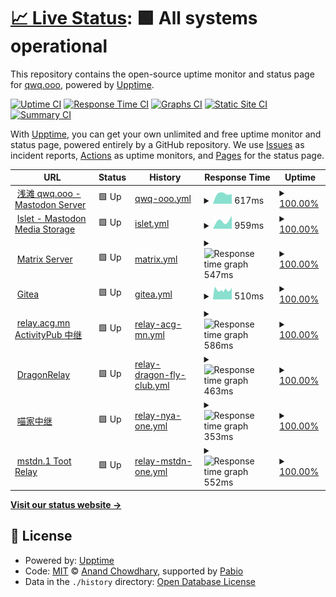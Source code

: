 # [📈 Live Status](https://qwq-ooo.github.io/upptime): <!--live status--> **🟩 All systems operational**

This repository contains the open-source uptime monitor and status page for [qwq.ooo](https://qwq-ooo.github.io/upptime), powered by [Upptime](https://github.com/upptime/upptime).

[![Uptime CI](https://github.com/qwq-ooo/upptime/workflows/Uptime%20CI/badge.svg)](https://github.com/qwq-ooo/upptime/actions?query=workflow%3A%22Uptime+CI%22)
[![Response Time CI](https://github.com/qwq-ooo/upptime/workflows/Response%20Time%20CI/badge.svg)](https://github.com/qwq-ooo/upptime/actions?query=workflow%3A%22Response+Time+CI%22)
[![Graphs CI](https://github.com/qwq-ooo/upptime/workflows/Graphs%20CI/badge.svg)](https://github.com/qwq-ooo/upptime/actions?query=workflow%3A%22Graphs+CI%22)
[![Static Site CI](https://github.com/qwq-ooo/upptime/workflows/Static%20Site%20CI/badge.svg)](https://github.com/qwq-ooo/upptime/actions?query=workflow%3A%22Static+Site+CI%22)
[![Summary CI](https://github.com/qwq-ooo/upptime/workflows/Summary%20CI/badge.svg)](https://github.com/qwq-ooo/upptime/actions?query=workflow%3A%22Summary+CI%22)

With [Upptime](https://upptime.js.org), you can get your own unlimited and free uptime monitor and status page, powered entirely by a GitHub repository. We use [Issues](https://github.com/qwq-ooo/upptime/issues) as incident reports, [Actions](https://github.com/qwq-ooo/upptime/actions) as uptime monitors, and [Pages](https://qwq-ooo.github.io/upptime) for the status page.

<!--start: status pages-->
<!-- This summary is generated by Upptime (https://github.com/upptime/upptime) -->
<!-- Do not edit this manually, your changes will be overwritten -->
<!-- prettier-ignore -->
| URL | Status | History | Response Time | Uptime |
| --- | ------ | ------- | ------------- | ------ |
| <img alt="" src="https://icons.duckduckgo.com/ip3/qwq.ooo.ico" height="13"> [浅滩 qwq.ooo - Mastodon Server](https://qwq.ooo/api/v2/instance) | 🟩 Up | [qwq-ooo.yml](https://github.com/qwq-ooo/upptime/commits/HEAD/history/qwq-ooo.yml) | <details><summary><img alt="Response time graph" src="./graphs/qwq-ooo/response-time-week.png" height="20"> 617ms</summary><br><a href="https://status.qwq.ooo/history/qwq-ooo"><img alt="Response time 617" src="https://img.shields.io/endpoint?url=https%3A%2F%2Fraw.githubusercontent.com%2Fqwq-ooo%2Fupptime%2FHEAD%2Fapi%2Fqwq-ooo%2Fresponse-time.json"></a><br><a href="https://status.qwq.ooo/history/qwq-ooo"><img alt="24-hour response time 688" src="https://img.shields.io/endpoint?url=https%3A%2F%2Fraw.githubusercontent.com%2Fqwq-ooo%2Fupptime%2FHEAD%2Fapi%2Fqwq-ooo%2Fresponse-time-day.json"></a><br><a href="https://status.qwq.ooo/history/qwq-ooo"><img alt="7-day response time 617" src="https://img.shields.io/endpoint?url=https%3A%2F%2Fraw.githubusercontent.com%2Fqwq-ooo%2Fupptime%2FHEAD%2Fapi%2Fqwq-ooo%2Fresponse-time-week.json"></a><br><a href="https://status.qwq.ooo/history/qwq-ooo"><img alt="30-day response time 617" src="https://img.shields.io/endpoint?url=https%3A%2F%2Fraw.githubusercontent.com%2Fqwq-ooo%2Fupptime%2FHEAD%2Fapi%2Fqwq-ooo%2Fresponse-time-month.json"></a><br><a href="https://status.qwq.ooo/history/qwq-ooo"><img alt="1-year response time 617" src="https://img.shields.io/endpoint?url=https%3A%2F%2Fraw.githubusercontent.com%2Fqwq-ooo%2Fupptime%2FHEAD%2Fapi%2Fqwq-ooo%2Fresponse-time-year.json"></a></details> | <details><summary><a href="https://status.qwq.ooo/history/qwq-ooo">100.00%</a></summary><a href="https://status.qwq.ooo/history/qwq-ooo"><img alt="All-time uptime 100.00%" src="https://img.shields.io/endpoint?url=https%3A%2F%2Fraw.githubusercontent.com%2Fqwq-ooo%2Fupptime%2FHEAD%2Fapi%2Fqwq-ooo%2Fuptime.json"></a><br><a href="https://status.qwq.ooo/history/qwq-ooo"><img alt="24-hour uptime 100.00%" src="https://img.shields.io/endpoint?url=https%3A%2F%2Fraw.githubusercontent.com%2Fqwq-ooo%2Fupptime%2FHEAD%2Fapi%2Fqwq-ooo%2Fuptime-day.json"></a><br><a href="https://status.qwq.ooo/history/qwq-ooo"><img alt="7-day uptime 100.00%" src="https://img.shields.io/endpoint?url=https%3A%2F%2Fraw.githubusercontent.com%2Fqwq-ooo%2Fupptime%2FHEAD%2Fapi%2Fqwq-ooo%2Fuptime-week.json"></a><br><a href="https://status.qwq.ooo/history/qwq-ooo"><img alt="30-day uptime 100.00%" src="https://img.shields.io/endpoint?url=https%3A%2F%2Fraw.githubusercontent.com%2Fqwq-ooo%2Fupptime%2FHEAD%2Fapi%2Fqwq-ooo%2Fuptime-month.json"></a><br><a href="https://status.qwq.ooo/history/qwq-ooo"><img alt="1-year uptime 100.00%" src="https://img.shields.io/endpoint?url=https%3A%2F%2Fraw.githubusercontent.com%2Fqwq-ooo%2Fupptime%2FHEAD%2Fapi%2Fqwq-ooo%2Fuptime-year.json"></a></details>
| <img alt="" src="https://icons.duckduckgo.com/ip3/islet.qwq.ooo.ico" height="13"> [Islet - Mastodon Media Storage](https://islet.qwq.ooo) | 🟩 Up | [islet.yml](https://github.com/qwq-ooo/upptime/commits/HEAD/history/islet.yml) | <details><summary><img alt="Response time graph" src="./graphs/islet/response-time-week.png" height="20"> 959ms</summary><br><a href="https://status.qwq.ooo/history/islet"><img alt="Response time 959" src="https://img.shields.io/endpoint?url=https%3A%2F%2Fraw.githubusercontent.com%2Fqwq-ooo%2Fupptime%2FHEAD%2Fapi%2Fislet%2Fresponse-time.json"></a><br><a href="https://status.qwq.ooo/history/islet"><img alt="24-hour response time 299" src="https://img.shields.io/endpoint?url=https%3A%2F%2Fraw.githubusercontent.com%2Fqwq-ooo%2Fupptime%2FHEAD%2Fapi%2Fislet%2Fresponse-time-day.json"></a><br><a href="https://status.qwq.ooo/history/islet"><img alt="7-day response time 959" src="https://img.shields.io/endpoint?url=https%3A%2F%2Fraw.githubusercontent.com%2Fqwq-ooo%2Fupptime%2FHEAD%2Fapi%2Fislet%2Fresponse-time-week.json"></a><br><a href="https://status.qwq.ooo/history/islet"><img alt="30-day response time 959" src="https://img.shields.io/endpoint?url=https%3A%2F%2Fraw.githubusercontent.com%2Fqwq-ooo%2Fupptime%2FHEAD%2Fapi%2Fislet%2Fresponse-time-month.json"></a><br><a href="https://status.qwq.ooo/history/islet"><img alt="1-year response time 959" src="https://img.shields.io/endpoint?url=https%3A%2F%2Fraw.githubusercontent.com%2Fqwq-ooo%2Fupptime%2FHEAD%2Fapi%2Fislet%2Fresponse-time-year.json"></a></details> | <details><summary><a href="https://status.qwq.ooo/history/islet">100.00%</a></summary><a href="https://status.qwq.ooo/history/islet"><img alt="All-time uptime 100.00%" src="https://img.shields.io/endpoint?url=https%3A%2F%2Fraw.githubusercontent.com%2Fqwq-ooo%2Fupptime%2FHEAD%2Fapi%2Fislet%2Fuptime.json"></a><br><a href="https://status.qwq.ooo/history/islet"><img alt="24-hour uptime 100.00%" src="https://img.shields.io/endpoint?url=https%3A%2F%2Fraw.githubusercontent.com%2Fqwq-ooo%2Fupptime%2FHEAD%2Fapi%2Fislet%2Fuptime-day.json"></a><br><a href="https://status.qwq.ooo/history/islet"><img alt="7-day uptime 100.00%" src="https://img.shields.io/endpoint?url=https%3A%2F%2Fraw.githubusercontent.com%2Fqwq-ooo%2Fupptime%2FHEAD%2Fapi%2Fislet%2Fuptime-week.json"></a><br><a href="https://status.qwq.ooo/history/islet"><img alt="30-day uptime 100.00%" src="https://img.shields.io/endpoint?url=https%3A%2F%2Fraw.githubusercontent.com%2Fqwq-ooo%2Fupptime%2FHEAD%2Fapi%2Fislet%2Fuptime-month.json"></a><br><a href="https://status.qwq.ooo/history/islet"><img alt="1-year uptime 100.00%" src="https://img.shields.io/endpoint?url=https%3A%2F%2Fraw.githubusercontent.com%2Fqwq-ooo%2Fupptime%2FHEAD%2Fapi%2Fislet%2Fuptime-year.json"></a></details>
| <img alt="" src="https://icons.duckduckgo.com/ip3/matrix.qwq.ooo.ico" height="13"> [Matrix Server](https://matrix.qwq.ooo/_matrix/federation/v1/version) | 🟩 Up | [matrix.yml](https://github.com/qwq-ooo/upptime/commits/HEAD/history/matrix.yml) | <details><summary><img alt="Response time graph" src="./graphs/matrix/response-time-week.png" height="20"> 547ms</summary><br><a href="https://status.qwq.ooo/history/matrix"><img alt="Response time 547" src="https://img.shields.io/endpoint?url=https%3A%2F%2Fraw.githubusercontent.com%2Fqwq-ooo%2Fupptime%2FHEAD%2Fapi%2Fmatrix%2Fresponse-time.json"></a><br><a href="https://status.qwq.ooo/history/matrix"><img alt="24-hour response time 446" src="https://img.shields.io/endpoint?url=https%3A%2F%2Fraw.githubusercontent.com%2Fqwq-ooo%2Fupptime%2FHEAD%2Fapi%2Fmatrix%2Fresponse-time-day.json"></a><br><a href="https://status.qwq.ooo/history/matrix"><img alt="7-day response time 547" src="https://img.shields.io/endpoint?url=https%3A%2F%2Fraw.githubusercontent.com%2Fqwq-ooo%2Fupptime%2FHEAD%2Fapi%2Fmatrix%2Fresponse-time-week.json"></a><br><a href="https://status.qwq.ooo/history/matrix"><img alt="30-day response time 547" src="https://img.shields.io/endpoint?url=https%3A%2F%2Fraw.githubusercontent.com%2Fqwq-ooo%2Fupptime%2FHEAD%2Fapi%2Fmatrix%2Fresponse-time-month.json"></a><br><a href="https://status.qwq.ooo/history/matrix"><img alt="1-year response time 547" src="https://img.shields.io/endpoint?url=https%3A%2F%2Fraw.githubusercontent.com%2Fqwq-ooo%2Fupptime%2FHEAD%2Fapi%2Fmatrix%2Fresponse-time-year.json"></a></details> | <details><summary><a href="https://status.qwq.ooo/history/matrix">100.00%</a></summary><a href="https://status.qwq.ooo/history/matrix"><img alt="All-time uptime 100.00%" src="https://img.shields.io/endpoint?url=https%3A%2F%2Fraw.githubusercontent.com%2Fqwq-ooo%2Fupptime%2FHEAD%2Fapi%2Fmatrix%2Fuptime.json"></a><br><a href="https://status.qwq.ooo/history/matrix"><img alt="24-hour uptime 100.00%" src="https://img.shields.io/endpoint?url=https%3A%2F%2Fraw.githubusercontent.com%2Fqwq-ooo%2Fupptime%2FHEAD%2Fapi%2Fmatrix%2Fuptime-day.json"></a><br><a href="https://status.qwq.ooo/history/matrix"><img alt="7-day uptime 100.00%" src="https://img.shields.io/endpoint?url=https%3A%2F%2Fraw.githubusercontent.com%2Fqwq-ooo%2Fupptime%2FHEAD%2Fapi%2Fmatrix%2Fuptime-week.json"></a><br><a href="https://status.qwq.ooo/history/matrix"><img alt="30-day uptime 100.00%" src="https://img.shields.io/endpoint?url=https%3A%2F%2Fraw.githubusercontent.com%2Fqwq-ooo%2Fupptime%2FHEAD%2Fapi%2Fmatrix%2Fuptime-month.json"></a><br><a href="https://status.qwq.ooo/history/matrix"><img alt="1-year uptime 100.00%" src="https://img.shields.io/endpoint?url=https%3A%2F%2Fraw.githubusercontent.com%2Fqwq-ooo%2Fupptime%2FHEAD%2Fapi%2Fmatrix%2Fuptime-year.json"></a></details>
| <img alt="" src="https://icons.duckduckgo.com/ip3/git.foxb612.com.ico" height="13"> [Gitea](https://git.foxb612.com/api/v1/version) | 🟩 Up | [gitea.yml](https://github.com/qwq-ooo/upptime/commits/HEAD/history/gitea.yml) | <details><summary><img alt="Response time graph" src="./graphs/gitea/response-time-week.png" height="20"> 510ms</summary><br><a href="https://status.qwq.ooo/history/gitea"><img alt="Response time 510" src="https://img.shields.io/endpoint?url=https%3A%2F%2Fraw.githubusercontent.com%2Fqwq-ooo%2Fupptime%2FHEAD%2Fapi%2Fgitea%2Fresponse-time.json"></a><br><a href="https://status.qwq.ooo/history/gitea"><img alt="24-hour response time 490" src="https://img.shields.io/endpoint?url=https%3A%2F%2Fraw.githubusercontent.com%2Fqwq-ooo%2Fupptime%2FHEAD%2Fapi%2Fgitea%2Fresponse-time-day.json"></a><br><a href="https://status.qwq.ooo/history/gitea"><img alt="7-day response time 510" src="https://img.shields.io/endpoint?url=https%3A%2F%2Fraw.githubusercontent.com%2Fqwq-ooo%2Fupptime%2FHEAD%2Fapi%2Fgitea%2Fresponse-time-week.json"></a><br><a href="https://status.qwq.ooo/history/gitea"><img alt="30-day response time 510" src="https://img.shields.io/endpoint?url=https%3A%2F%2Fraw.githubusercontent.com%2Fqwq-ooo%2Fupptime%2FHEAD%2Fapi%2Fgitea%2Fresponse-time-month.json"></a><br><a href="https://status.qwq.ooo/history/gitea"><img alt="1-year response time 510" src="https://img.shields.io/endpoint?url=https%3A%2F%2Fraw.githubusercontent.com%2Fqwq-ooo%2Fupptime%2FHEAD%2Fapi%2Fgitea%2Fresponse-time-year.json"></a></details> | <details><summary><a href="https://status.qwq.ooo/history/gitea">100.00%</a></summary><a href="https://status.qwq.ooo/history/gitea"><img alt="All-time uptime 100.00%" src="https://img.shields.io/endpoint?url=https%3A%2F%2Fraw.githubusercontent.com%2Fqwq-ooo%2Fupptime%2FHEAD%2Fapi%2Fgitea%2Fuptime.json"></a><br><a href="https://status.qwq.ooo/history/gitea"><img alt="24-hour uptime 100.00%" src="https://img.shields.io/endpoint?url=https%3A%2F%2Fraw.githubusercontent.com%2Fqwq-ooo%2Fupptime%2FHEAD%2Fapi%2Fgitea%2Fuptime-day.json"></a><br><a href="https://status.qwq.ooo/history/gitea"><img alt="7-day uptime 100.00%" src="https://img.shields.io/endpoint?url=https%3A%2F%2Fraw.githubusercontent.com%2Fqwq-ooo%2Fupptime%2FHEAD%2Fapi%2Fgitea%2Fuptime-week.json"></a><br><a href="https://status.qwq.ooo/history/gitea"><img alt="30-day uptime 100.00%" src="https://img.shields.io/endpoint?url=https%3A%2F%2Fraw.githubusercontent.com%2Fqwq-ooo%2Fupptime%2FHEAD%2Fapi%2Fgitea%2Fuptime-month.json"></a><br><a href="https://status.qwq.ooo/history/gitea"><img alt="1-year uptime 100.00%" src="https://img.shields.io/endpoint?url=https%3A%2F%2Fraw.githubusercontent.com%2Fqwq-ooo%2Fupptime%2FHEAD%2Fapi%2Fgitea%2Fuptime-year.json"></a></details>
| <img alt="" src="https://icons.duckduckgo.com/ip3/relay.acg.mn.ico" height="13"> [relay.acg.mn ActivityPub 中继](https://relay.acg.mn/inbox) | 🟩 Up | [relay-acg-mn.yml](https://github.com/qwq-ooo/upptime/commits/HEAD/history/relay-acg-mn.yml) | <details><summary><img alt="Response time graph" src="./graphs/relay-acg-mn/response-time-week.png" height="20"> 586ms</summary><br><a href="https://status.qwq.ooo/history/relay-acg-mn"><img alt="Response time 586" src="https://img.shields.io/endpoint?url=https%3A%2F%2Fraw.githubusercontent.com%2Fqwq-ooo%2Fupptime%2FHEAD%2Fapi%2Frelay-acg-mn%2Fresponse-time.json"></a><br><a href="https://status.qwq.ooo/history/relay-acg-mn"><img alt="24-hour response time 674" src="https://img.shields.io/endpoint?url=https%3A%2F%2Fraw.githubusercontent.com%2Fqwq-ooo%2Fupptime%2FHEAD%2Fapi%2Frelay-acg-mn%2Fresponse-time-day.json"></a><br><a href="https://status.qwq.ooo/history/relay-acg-mn"><img alt="7-day response time 586" src="https://img.shields.io/endpoint?url=https%3A%2F%2Fraw.githubusercontent.com%2Fqwq-ooo%2Fupptime%2FHEAD%2Fapi%2Frelay-acg-mn%2Fresponse-time-week.json"></a><br><a href="https://status.qwq.ooo/history/relay-acg-mn"><img alt="30-day response time 586" src="https://img.shields.io/endpoint?url=https%3A%2F%2Fraw.githubusercontent.com%2Fqwq-ooo%2Fupptime%2FHEAD%2Fapi%2Frelay-acg-mn%2Fresponse-time-month.json"></a><br><a href="https://status.qwq.ooo/history/relay-acg-mn"><img alt="1-year response time 586" src="https://img.shields.io/endpoint?url=https%3A%2F%2Fraw.githubusercontent.com%2Fqwq-ooo%2Fupptime%2FHEAD%2Fapi%2Frelay-acg-mn%2Fresponse-time-year.json"></a></details> | <details><summary><a href="https://status.qwq.ooo/history/relay-acg-mn">100.00%</a></summary><a href="https://status.qwq.ooo/history/relay-acg-mn"><img alt="All-time uptime 100.00%" src="https://img.shields.io/endpoint?url=https%3A%2F%2Fraw.githubusercontent.com%2Fqwq-ooo%2Fupptime%2FHEAD%2Fapi%2Frelay-acg-mn%2Fuptime.json"></a><br><a href="https://status.qwq.ooo/history/relay-acg-mn"><img alt="24-hour uptime 100.00%" src="https://img.shields.io/endpoint?url=https%3A%2F%2Fraw.githubusercontent.com%2Fqwq-ooo%2Fupptime%2FHEAD%2Fapi%2Frelay-acg-mn%2Fuptime-day.json"></a><br><a href="https://status.qwq.ooo/history/relay-acg-mn"><img alt="7-day uptime 100.00%" src="https://img.shields.io/endpoint?url=https%3A%2F%2Fraw.githubusercontent.com%2Fqwq-ooo%2Fupptime%2FHEAD%2Fapi%2Frelay-acg-mn%2Fuptime-week.json"></a><br><a href="https://status.qwq.ooo/history/relay-acg-mn"><img alt="30-day uptime 100.00%" src="https://img.shields.io/endpoint?url=https%3A%2F%2Fraw.githubusercontent.com%2Fqwq-ooo%2Fupptime%2FHEAD%2Fapi%2Frelay-acg-mn%2Fuptime-month.json"></a><br><a href="https://status.qwq.ooo/history/relay-acg-mn"><img alt="1-year uptime 100.00%" src="https://img.shields.io/endpoint?url=https%3A%2F%2Fraw.githubusercontent.com%2Fqwq-ooo%2Fupptime%2FHEAD%2Fapi%2Frelay-acg-mn%2Fuptime-year.json"></a></details>
| <img alt="" src="https://icons.duckduckgo.com/ip3/relay.dragon-fly.club.ico" height="13"> [DragonRelay](https://relay.dragon-fly.club/inbox) | 🟩 Up | [relay-dragon-fly-club.yml](https://github.com/qwq-ooo/upptime/commits/HEAD/history/relay-dragon-fly-club.yml) | <details><summary><img alt="Response time graph" src="./graphs/relay-dragon-fly-club/response-time-week.png" height="20"> 463ms</summary><br><a href="https://status.qwq.ooo/history/relay-dragon-fly-club"><img alt="Response time 463" src="https://img.shields.io/endpoint?url=https%3A%2F%2Fraw.githubusercontent.com%2Fqwq-ooo%2Fupptime%2FHEAD%2Fapi%2Frelay-dragon-fly-club%2Fresponse-time.json"></a><br><a href="https://status.qwq.ooo/history/relay-dragon-fly-club"><img alt="24-hour response time 421" src="https://img.shields.io/endpoint?url=https%3A%2F%2Fraw.githubusercontent.com%2Fqwq-ooo%2Fupptime%2FHEAD%2Fapi%2Frelay-dragon-fly-club%2Fresponse-time-day.json"></a><br><a href="https://status.qwq.ooo/history/relay-dragon-fly-club"><img alt="7-day response time 463" src="https://img.shields.io/endpoint?url=https%3A%2F%2Fraw.githubusercontent.com%2Fqwq-ooo%2Fupptime%2FHEAD%2Fapi%2Frelay-dragon-fly-club%2Fresponse-time-week.json"></a><br><a href="https://status.qwq.ooo/history/relay-dragon-fly-club"><img alt="30-day response time 463" src="https://img.shields.io/endpoint?url=https%3A%2F%2Fraw.githubusercontent.com%2Fqwq-ooo%2Fupptime%2FHEAD%2Fapi%2Frelay-dragon-fly-club%2Fresponse-time-month.json"></a><br><a href="https://status.qwq.ooo/history/relay-dragon-fly-club"><img alt="1-year response time 463" src="https://img.shields.io/endpoint?url=https%3A%2F%2Fraw.githubusercontent.com%2Fqwq-ooo%2Fupptime%2FHEAD%2Fapi%2Frelay-dragon-fly-club%2Fresponse-time-year.json"></a></details> | <details><summary><a href="https://status.qwq.ooo/history/relay-dragon-fly-club">100.00%</a></summary><a href="https://status.qwq.ooo/history/relay-dragon-fly-club"><img alt="All-time uptime 100.00%" src="https://img.shields.io/endpoint?url=https%3A%2F%2Fraw.githubusercontent.com%2Fqwq-ooo%2Fupptime%2FHEAD%2Fapi%2Frelay-dragon-fly-club%2Fuptime.json"></a><br><a href="https://status.qwq.ooo/history/relay-dragon-fly-club"><img alt="24-hour uptime 100.00%" src="https://img.shields.io/endpoint?url=https%3A%2F%2Fraw.githubusercontent.com%2Fqwq-ooo%2Fupptime%2FHEAD%2Fapi%2Frelay-dragon-fly-club%2Fuptime-day.json"></a><br><a href="https://status.qwq.ooo/history/relay-dragon-fly-club"><img alt="7-day uptime 100.00%" src="https://img.shields.io/endpoint?url=https%3A%2F%2Fraw.githubusercontent.com%2Fqwq-ooo%2Fupptime%2FHEAD%2Fapi%2Frelay-dragon-fly-club%2Fuptime-week.json"></a><br><a href="https://status.qwq.ooo/history/relay-dragon-fly-club"><img alt="30-day uptime 100.00%" src="https://img.shields.io/endpoint?url=https%3A%2F%2Fraw.githubusercontent.com%2Fqwq-ooo%2Fupptime%2FHEAD%2Fapi%2Frelay-dragon-fly-club%2Fuptime-month.json"></a><br><a href="https://status.qwq.ooo/history/relay-dragon-fly-club"><img alt="1-year uptime 100.00%" src="https://img.shields.io/endpoint?url=https%3A%2F%2Fraw.githubusercontent.com%2Fqwq-ooo%2Fupptime%2FHEAD%2Fapi%2Frelay-dragon-fly-club%2Fuptime-year.json"></a></details>
| <img alt="" src="https://icons.duckduckgo.com/ip3/relay.nya.one.ico" height="13"> [喵家中继](https://relay.nya.one/inbox) | 🟩 Up | [relay-nya-one.yml](https://github.com/qwq-ooo/upptime/commits/HEAD/history/relay-nya-one.yml) | <details><summary><img alt="Response time graph" src="./graphs/relay-nya-one/response-time-week.png" height="20"> 353ms</summary><br><a href="https://status.qwq.ooo/history/relay-nya-one"><img alt="Response time 353" src="https://img.shields.io/endpoint?url=https%3A%2F%2Fraw.githubusercontent.com%2Fqwq-ooo%2Fupptime%2FHEAD%2Fapi%2Frelay-nya-one%2Fresponse-time.json"></a><br><a href="https://status.qwq.ooo/history/relay-nya-one"><img alt="24-hour response time 302" src="https://img.shields.io/endpoint?url=https%3A%2F%2Fraw.githubusercontent.com%2Fqwq-ooo%2Fupptime%2FHEAD%2Fapi%2Frelay-nya-one%2Fresponse-time-day.json"></a><br><a href="https://status.qwq.ooo/history/relay-nya-one"><img alt="7-day response time 353" src="https://img.shields.io/endpoint?url=https%3A%2F%2Fraw.githubusercontent.com%2Fqwq-ooo%2Fupptime%2FHEAD%2Fapi%2Frelay-nya-one%2Fresponse-time-week.json"></a><br><a href="https://status.qwq.ooo/history/relay-nya-one"><img alt="30-day response time 353" src="https://img.shields.io/endpoint?url=https%3A%2F%2Fraw.githubusercontent.com%2Fqwq-ooo%2Fupptime%2FHEAD%2Fapi%2Frelay-nya-one%2Fresponse-time-month.json"></a><br><a href="https://status.qwq.ooo/history/relay-nya-one"><img alt="1-year response time 353" src="https://img.shields.io/endpoint?url=https%3A%2F%2Fraw.githubusercontent.com%2Fqwq-ooo%2Fupptime%2FHEAD%2Fapi%2Frelay-nya-one%2Fresponse-time-year.json"></a></details> | <details><summary><a href="https://status.qwq.ooo/history/relay-nya-one">100.00%</a></summary><a href="https://status.qwq.ooo/history/relay-nya-one"><img alt="All-time uptime 100.00%" src="https://img.shields.io/endpoint?url=https%3A%2F%2Fraw.githubusercontent.com%2Fqwq-ooo%2Fupptime%2FHEAD%2Fapi%2Frelay-nya-one%2Fuptime.json"></a><br><a href="https://status.qwq.ooo/history/relay-nya-one"><img alt="24-hour uptime 100.00%" src="https://img.shields.io/endpoint?url=https%3A%2F%2Fraw.githubusercontent.com%2Fqwq-ooo%2Fupptime%2FHEAD%2Fapi%2Frelay-nya-one%2Fuptime-day.json"></a><br><a href="https://status.qwq.ooo/history/relay-nya-one"><img alt="7-day uptime 100.00%" src="https://img.shields.io/endpoint?url=https%3A%2F%2Fraw.githubusercontent.com%2Fqwq-ooo%2Fupptime%2FHEAD%2Fapi%2Frelay-nya-one%2Fuptime-week.json"></a><br><a href="https://status.qwq.ooo/history/relay-nya-one"><img alt="30-day uptime 100.00%" src="https://img.shields.io/endpoint?url=https%3A%2F%2Fraw.githubusercontent.com%2Fqwq-ooo%2Fupptime%2FHEAD%2Fapi%2Frelay-nya-one%2Fuptime-month.json"></a><br><a href="https://status.qwq.ooo/history/relay-nya-one"><img alt="1-year uptime 100.00%" src="https://img.shields.io/endpoint?url=https%3A%2F%2Fraw.githubusercontent.com%2Fqwq-ooo%2Fupptime%2FHEAD%2Fapi%2Frelay-nya-one%2Fuptime-year.json"></a></details>
| <img alt="" src="https://icons.duckduckgo.com/ip3/relay.mstdn.one.ico" height="13"> [mstdn.1 Toot Relay](https://relay.mstdn.one/inbox) | 🟩 Up | [relay-mstdn-one.yml](https://github.com/qwq-ooo/upptime/commits/HEAD/history/relay-mstdn-one.yml) | <details><summary><img alt="Response time graph" src="./graphs/relay-mstdn-one/response-time-week.png" height="20"> 552ms</summary><br><a href="https://status.qwq.ooo/history/relay-mstdn-one"><img alt="Response time 552" src="https://img.shields.io/endpoint?url=https%3A%2F%2Fraw.githubusercontent.com%2Fqwq-ooo%2Fupptime%2FHEAD%2Fapi%2Frelay-mstdn-one%2Fresponse-time.json"></a><br><a href="https://status.qwq.ooo/history/relay-mstdn-one"><img alt="24-hour response time 449" src="https://img.shields.io/endpoint?url=https%3A%2F%2Fraw.githubusercontent.com%2Fqwq-ooo%2Fupptime%2FHEAD%2Fapi%2Frelay-mstdn-one%2Fresponse-time-day.json"></a><br><a href="https://status.qwq.ooo/history/relay-mstdn-one"><img alt="7-day response time 552" src="https://img.shields.io/endpoint?url=https%3A%2F%2Fraw.githubusercontent.com%2Fqwq-ooo%2Fupptime%2FHEAD%2Fapi%2Frelay-mstdn-one%2Fresponse-time-week.json"></a><br><a href="https://status.qwq.ooo/history/relay-mstdn-one"><img alt="30-day response time 552" src="https://img.shields.io/endpoint?url=https%3A%2F%2Fraw.githubusercontent.com%2Fqwq-ooo%2Fupptime%2FHEAD%2Fapi%2Frelay-mstdn-one%2Fresponse-time-month.json"></a><br><a href="https://status.qwq.ooo/history/relay-mstdn-one"><img alt="1-year response time 552" src="https://img.shields.io/endpoint?url=https%3A%2F%2Fraw.githubusercontent.com%2Fqwq-ooo%2Fupptime%2FHEAD%2Fapi%2Frelay-mstdn-one%2Fresponse-time-year.json"></a></details> | <details><summary><a href="https://status.qwq.ooo/history/relay-mstdn-one">100.00%</a></summary><a href="https://status.qwq.ooo/history/relay-mstdn-one"><img alt="All-time uptime 100.00%" src="https://img.shields.io/endpoint?url=https%3A%2F%2Fraw.githubusercontent.com%2Fqwq-ooo%2Fupptime%2FHEAD%2Fapi%2Frelay-mstdn-one%2Fuptime.json"></a><br><a href="https://status.qwq.ooo/history/relay-mstdn-one"><img alt="24-hour uptime 100.00%" src="https://img.shields.io/endpoint?url=https%3A%2F%2Fraw.githubusercontent.com%2Fqwq-ooo%2Fupptime%2FHEAD%2Fapi%2Frelay-mstdn-one%2Fuptime-day.json"></a><br><a href="https://status.qwq.ooo/history/relay-mstdn-one"><img alt="7-day uptime 100.00%" src="https://img.shields.io/endpoint?url=https%3A%2F%2Fraw.githubusercontent.com%2Fqwq-ooo%2Fupptime%2FHEAD%2Fapi%2Frelay-mstdn-one%2Fuptime-week.json"></a><br><a href="https://status.qwq.ooo/history/relay-mstdn-one"><img alt="30-day uptime 100.00%" src="https://img.shields.io/endpoint?url=https%3A%2F%2Fraw.githubusercontent.com%2Fqwq-ooo%2Fupptime%2FHEAD%2Fapi%2Frelay-mstdn-one%2Fuptime-month.json"></a><br><a href="https://status.qwq.ooo/history/relay-mstdn-one"><img alt="1-year uptime 100.00%" src="https://img.shields.io/endpoint?url=https%3A%2F%2Fraw.githubusercontent.com%2Fqwq-ooo%2Fupptime%2FHEAD%2Fapi%2Frelay-mstdn-one%2Fuptime-year.json"></a></details>

<!--end: status pages-->

[**Visit our status website →**](https://qwq-ooo.github.io/upptime)

## 📄 License

- Powered by: [Upptime](https://github.com/upptime/upptime)
- Code: [MIT](./LICENSE) © [Anand Chowdhary](https://anandchowdhary.com), supported by [Pabio](https://pabio.com)
- Data in the `./history` directory: [Open Database License](https://opendatacommons.org/licenses/odbl/1-0/)

